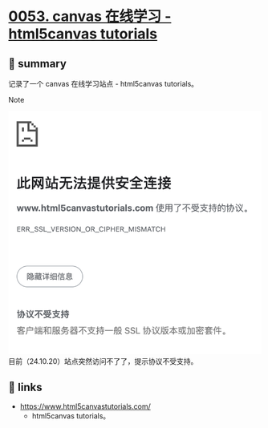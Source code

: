 # [0053. canvas 在线学习 - html5canvas tutorials](https://github.com/Tdahuyou/canvas/tree/main/0053.%20canvas%20%E5%9C%A8%E7%BA%BF%E5%AD%A6%E4%B9%A0%20-%20html5canvas%20tutorials)


## 📝 summary

记录了一个 canvas 在线学习站点 - html5canvas tutorials。

> [!NOTE]
> ![](md-imgs/2024-10-20-08-21-11.png)
> 目前（24.10.20）站点突然访问不了了，提示协议不受支持。

## 🔗 links

- https://www.html5canvastutorials.com/
  - html5canvas tutorials。

